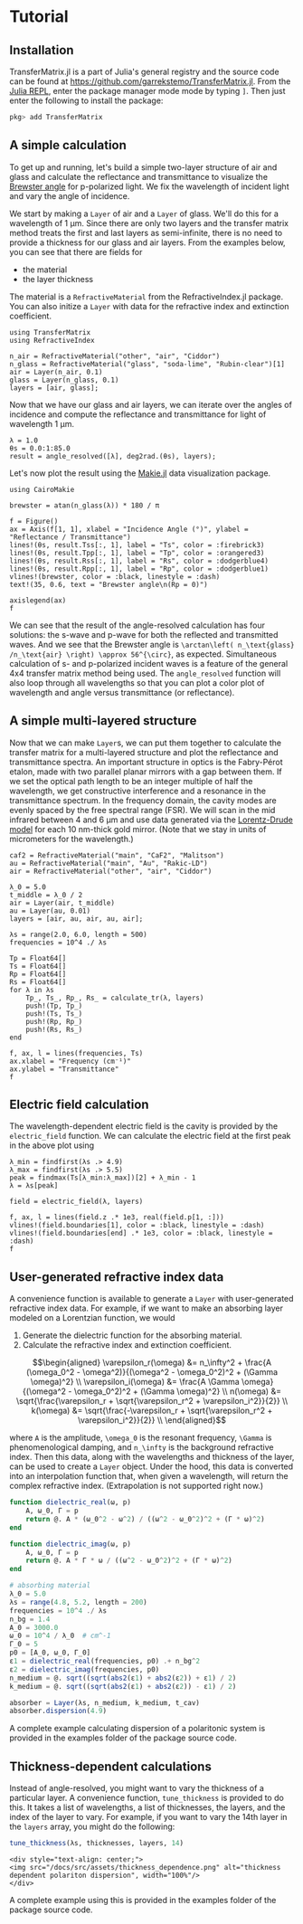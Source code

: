 # Tutorial

## Installation

TransferMatrix.jl is a part of Julia's general registry and the source code can be found at <https://github.com/garrekstemo/TransferMatrix.jl>.
From the [Julia REPL](https://docs.julialang.org/en/v1/stdlib/REPL/), enter the package manager mode mode by typing `]`.
Then just enter the following to install the package:

```julia
pkg> add TransferMatrix
```


## A simple calculation

To get up and running, let's build a simple two-layer structure of air and glass
and calculate the reflectance and transmittance to visualize the [Brewster angle](https://en.wikipedia.org/wiki/Brewster%27s_angle) for p-polarized light.
We fix the wavelength of incident light and vary the angle of incidence.

We start by making a `Layer` of air and a `Layer` of glass. We'll do this for 
a wavelength of 1 μm. Since there are only two layers and the transfer matrix method
treats the first and last layers as semi-infinite, there is no need to provide a thickness
for our glass and air layers. From the examples below, you can see that there are fields for

- the material
- the layer thickness

The material is a `RefractiveMaterial` from the RefractiveIndex.jl package. You can also initize a `Layer` with data for the refractive index and extinction coefficient.


```@example tutorial
using TransferMatrix
using RefractiveIndex

n_air = RefractiveMaterial("other", "air", "Ciddor")
n_glass = RefractiveMaterial("glass", "soda-lime", "Rubin-clear")[1]
air = Layer(n_air, 0.1)
glass = Layer(n_glass, 0.1)
layers = [air, glass];
```

Now that we have our glass and air layers, we can iterate over the angles of incidence and compute the reflectance and transmittance for light of wavelength 1 μm.

```@example tutorial
λ = 1.0
θs = 0.0:1:85.0
result = angle_resolved([λ], deg2rad.(θs), layers);
```

Let's now plot the result using the [Makie.jl](https://makie.juliaplots.org/) data visualization package.

```@example tutorial
using CairoMakie

brewster = atan(n_glass(λ)) * 180 / π

f = Figure()
ax = Axis(f[1, 1], xlabel = "Incidence Angle (°)", ylabel = "Reflectance / Transmittance")
lines!(θs, result.Tss[:, 1], label = "Ts", color = :firebrick3)
lines!(θs, result.Tpp[:, 1], label = "Tp", color = :orangered3)
lines!(θs, result.Rss[:, 1], label = "Rs", color = :dodgerblue4)
lines!(θs, result.Rpp[:, 1], label = "Rp", color = :dodgerblue1)
vlines!(brewster, color = :black, linestyle = :dash)
text!(35, 0.6, text = "Brewster angle\n(Rp = 0)")

axislegend(ax)
f
```

We can see that the result of the angle-resolved calculation has four solutions: the s-wave and p-wave for both the reflected and transmitted waves. And we see that the Brewster angle
is ``\arctan\left( n_\text{glass} /n_\text{air} \right) \approx 56^{\circ}``, as expected.
Simultaneous calculation of s- and p-polarized incident waves is a feature of the 
general 4x4 transfer matrix method being used. The `angle_resolved` function
will also loop through all wavelengths so that you can plot
a color plot of wavelength and angle versus transmittance (or reflectance).


## A simple multi-layered structure

Now that we can make `Layer`s, we can put them together to calculate 
the transfer matrix for a multi-layered structure and plot the reflectance and transmittance spectra.
An important structure in optics is the Fabry-Pérot etalon, made with two parallel planar mirrors with a gap between them.
If we set the optical path length to be an integer multiple of half the wavelength, we get constructive interference and a resonance in the transmittance spectrum.
In the frequency domain, the cavity modes are evenly spaced by the free spectral range (FSR).
We will scan in the mid infrared between 4 and 6 μm and use data generated
via the [Lorentz-Drude model](https://en.wikipedia.org/wiki/Lorentz_oscillator_model) for each 10 nm-thick gold mirror. (Note that we stay in units of micrometers for the wavelength.)

```@example tutorial
caf2 = RefractiveMaterial("main", "CaF2", "Malitson")
au = RefractiveMaterial("main", "Au", "Rakic-LD")
air = RefractiveMaterial("other", "air", "Ciddor")

λ_0 = 5.0
t_middle = λ_0 / 2
air = Layer(air, t_middle)
au = Layer(au, 0.01)
layers = [air, au, air, au, air];

λs = range(2.0, 6.0, length = 500)
frequencies = 10^4 ./ λs

Tp = Float64[]
Ts = Float64[]
Rp = Float64[]
Rs = Float64[]
for λ in λs
    Tp_, Ts_, Rp_, Rs_ = calculate_tr(λ, layers)
    push!(Tp, Tp_)
    push!(Ts, Ts_)
    push!(Rp, Rp_)
    push!(Rs, Rs_)
end

f, ax, l = lines(frequencies, Ts)
ax.xlabel = "Frequency (cm⁻¹)"
ax.ylabel = "Transmittance"
f
```


## Electric field calculation

The wavelength-dependent electric field is the cavity is provided by the `electric_field` function.
We can calculate the electric field at the first peak in the above plot using

```@example tutorial
λ_min = findfirst(λs .> 4.9)
λ_max = findfirst(λs .> 5.5)
peak = findmax(Ts[λ_min:λ_max])[2] + λ_min - 1
λ = λs[peak]

field = electric_field(λ, layers)

f, ax, l = lines(field.z .* 1e3, real(field.p[1, :]))
vlines!(field.boundaries[1], color = :black, linestyle = :dash)
vlines!(field.boundaries[end] .* 1e3, color = :black, linestyle = :dash)
f
```


## User-generated refractive index data

A convenience function is available to generate a `Layer` with user-generated refractive index data.
For example, if we want to make an absorbing layer modeled on a Lorentzian function, we would

1. Generate the dielectric function for the absorbing material.
2. Calculate the refractive index and extinction coefficient.

```math
\begin{aligned}
   \varepsilon_r(\omega) &= n_\infty^2 + \frac{A (\omega_0^2 - \omega^2)}{(\omega^2 - \omega_0^2)^2 + (\Gamma \omega)^2} \\

   \varepsilon_i(\omega) &= \frac{A \Gamma \omega}{(\omega^2 - \omega_0^2)^2 + (\Gamma \omega)^2} \\

   n(\omega) &= \sqrt{\frac{\varepsilon_r + \sqrt{\varepsilon_r^2 + \varepsilon_i^2}}{2}} \\

   k(\omega) &= \sqrt{\frac{-\varepsilon_r + \sqrt{\varepsilon_r^2 + \varepsilon_i^2}}{2}} \\
\end{aligned}
```
where ``A`` is the amplitude, ``\omega_0`` is the resonant frequency, ``\Gamma`` is phenomenological damping, and ``n_\infty`` is the background refractive index.
Then this data, along with the wavelengths and thickness of the layer, can be used to create a `Layer` object.
Under the hood, this data is converted into an interpolation function that, when given a wavelength, will return the complex refractive index. (Extrapolation is not supported right now.)


```julia
function dielectric_real(ω, p)
    A, ω_0, Γ = p
    return @. A * (ω_0^2 - ω^2) / ((ω^2 - ω_0^2)^2 + (Γ * ω)^2)
end

function dielectric_imag(ω, p)
    A, ω_0, Γ = p
    return @. A * Γ * ω / ((ω^2 - ω_0^2)^2 + (Γ * ω)^2)
end

# absorbing material
λ_0 = 5.0
λs = range(4.8, 5.2, length = 200)
frequencies = 10^4 ./ λs
n_bg = 1.4
A_0 = 3000.0
ω_0 = 10^4 / λ_0  # cm^-1
Γ_0 = 5
p0 = [A_0, ω_0, Γ_0]
ε1 = dielectric_real(frequencies, p0) .+ n_bg^2
ε2 = dielectric_imag(frequencies, p0)
n_medium = @. sqrt((sqrt(abs2(ε1) + abs2(ε2)) + ε1) / 2)
k_medium = @. sqrt((sqrt(abs2(ε1) + abs2(ε2)) - ε1) / 2)

absorber = Layer(λs, n_medium, k_medium, t_cav)
absorber.dispersion(4.9)
```

A complete example calculating dispersion of a polaritonic system is provided in the examples folder of the package source code.


## Thickness-dependent calculations

Instead of angle-resolved, you might want to vary the thickness of a particular layer.
A convenience function, `tune_thickness` is provided to do this.
It takes a list of wavelengths, a list of thicknesses, the layers, and the index of the layer to vary.
For example, if you want to vary the 14th layer in the `layers` array, you might do the following:

```julia
tune_thickness(λs, thicknesses, layers, 14)
```
```@raw html
<div style="text-align: center;">
<img src="/docs/src/assets/thickness_dependence.png" alt="thickness dependent polariton dispersion", width="100%"/>
</div>
```

A complete example using this is provided in the examples folder of the package source code.